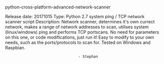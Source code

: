 python-cross-platform-advanced-network-scanner

Release date: 20171015
Type: Python 2.7 system ping / TCP network scanner script
Description: Network scanner, determines it's own currect network, 
makes a range of network addresses to scan, utilises system 
(linux/windows) ping and performs TCP portscans. No need for 
parameters on this one, or code modifications, just run it! Easy 
to modify to your own needs, such as the ports/protocols to scan 
for. Tested on Windows and Raspbian.

                                     - Stephan 

